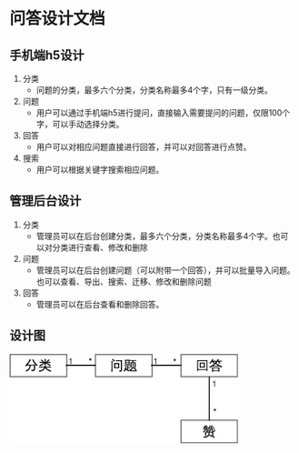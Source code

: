 # 问答设计文档

## 手机端h5设计

1. 分类
    * 问题的分类，最多六个分类，分类名称最多4个字，只有一级分类。
2. 问题
    * 用户可以通过手机端h5进行提问，直接输入需要提问的问题，仅限100个字，可以手动选择分类。
3. 回答
    * 用户可以对相应问题直接进行回答，并可以对回答进行点赞。
4. 搜索
    * 用户可以根据关键字搜索相应问题。
    
## 管理后台设计

1. 分类
    * 管理员可以在后台创建分类，最多六个分类，分类名称最多4个字。也可以对分类进行查看、修改和删除
2. 问题
    * 管理员可以在后台创建问题（可以附带一个回答），并可以批量导入问题。也可以查看、导出、搜索、迁移、修改和删除问题
3. 回答
    * 管理员可以在后台查看和删除回答。
    
## 设计图
![设计图](img/qa.jpg)
